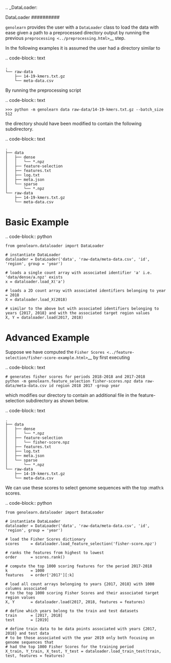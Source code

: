 .. _DataLoader:

DataLoader
##########

``genolearn`` provides the user with a ``DataLoader`` class to load the data with ease given a path to a preprocessed directory output by running the previous `preprocessing <../preprocessing.html>`__ step.

In the following examples it is assumed the user had a directory similar to

.. code-block:: text

    .
    └── raw-data
        ├── 14-19-kmers.txt.gz
        └── meta-data.csv

By running the preprocessing script

.. code-block:: text

    >>> python -m genolearn data raw-data/14-19-kmers.txt.gz --batch_size 512

the directory should have been modified to contain the following subdirectory.

.. code-block:: text

    .
    ├── data
    │   ├── dense
    │   │   └── *.npz
    │   ├── feature-selection
    │   ├── features.txt
    │   ├── log.txt
    │   ├── meta.json
    │   └── sparse
    │       └── *.npz
    └── raw-data
        ├── 14-19-kmers.txt.gz
        └── meta-data.csv

Basic Example
=========================

.. code-block:: python

    from genolearn.dataloader import DataLoader

    # instantiate DataLoader
    dataloader = DataLoader('data', 'raw-data/meta-data.csv', 'id', 'region', group = 'year')

    # loads a single count array with associated identifier 'a' i.e. 'data/dense/a.npz' exists
    x = dataloader.load_X('a')

    # loads a 2D count array with associated identifiers belonging to year = 2018
    X = dataloader.load_X(2018)

    # similar to the above but with associated identifiers belonging to years {2017, 2018} and with the associated target region values
    X, Y = dataloader.load(2017, 2018)

Advanced Example
============================

Suppose we have computed the `Fisher Scores <../feature-selection/fisher-score-example.html>`__ by first executing

.. code-block:: text

    # generates fisher scores for periods 2018-2018 and 2017-2018
    python -m genolearn.feature_selection fisher-scores.npz data raw-data/meta-data.csv id region 2018 2017 -group year

which modifies our directory to contain an additional file in the feature-selection subdirectory as shown below.

.. code-block:: text

    .
    ├── data
    │   ├── dense
    │   │   └── *.npz
    │   ├── feature-selection
    │   │   └── fisher-score.npz
    │   ├── features.txt
    │   ├── log.txt
    │   ├── meta.json
    │   └── sparse
    │       └── *.npz
    └── raw-data
        ├── 14-19-kmers.txt.gz
        └── meta-data.csv

We can use these scores to select genome sequences with the top :math:`k` scores.

.. code-block:: python

    from genolearn.dataloader import DataLoader

    # instantiate DataLoader
    dataloader = DataLoader('data', 'raw-data/meta-data.csv', 'id', 'region', group = 'year')

    # load the Fisher Scores dictionary
    scores     = dataloader.load_feature_selection('fisher-score.npz')

    # ranks the features from highest to lowest
    order      = scores.rank()

    # compute the top 1000 scoring features for the period 2017-2018
    k          = 1000
    features   = order['2017'][:k]

    # load all count arrays belonging to years {2017, 2018} with 1000 columns associated 
    # to the top 1000 scoring Fisher Scores and their associated target region values
    X, Y       = dataloader.load(2017, 2018, features = features)

    # define which years belong to the train and test datasets
    train      = [2017, 2018]
    test       = [2019]

    # define train data to be data points associated with years {2017, 2018} and test data
    # to be those associated with the year 2019 only both focusing on genome sequences that
    # had the top 1000 Fisher Scores for the training period 
    X_train, Y_train, X_test, Y_test = dataloader.load_train_test(train, test, features = features)